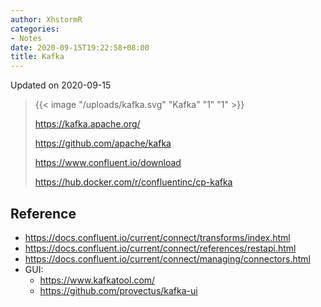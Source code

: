 ```yaml
---
author: XhstormR
categories:
- Notes
date: 2020-09-15T19:22:58+08:00
title: Kafka
---
```


<!--more-->

Updated on 2020-09-15

> {{< image "/uploads/kafka.svg" "Kafka" "1" "1" >}}
>
> https://kafka.apache.org/
>
> https://github.com/apache/kafka
>
> https://www.confluent.io/download
>
> https://hub.docker.com/r/confluentinc/cp-kafka

## Reference
* https://docs.confluent.io/current/connect/transforms/index.html
* https://docs.confluent.io/current/connect/references/restapi.html
* https://docs.confluent.io/current/connect/managing/connectors.html
* GUI:
  * https://www.kafkatool.com/
  * https://github.com/provectus/kafka-ui
